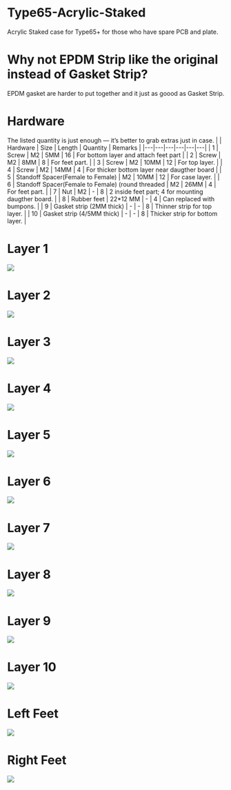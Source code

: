 # Type65-Acrylic-Staked
Acrylic Staked case for Type65+ for those who have spare PCB and plate. 

# Why not EPDM Strip like the original instead of Gasket Strip?
EPDM gasket are harder to put together and it just as goood as Gasket Strip.

# Hardware
The listed quantity is just enough — it’s better to grab extras just in case.
|   | Hardware | Size | Length | Quantity | Remarks |
|---|---|---|---|---|---|
| 1 | Screw | M2 | 5MM | 16 | For bottom layer and attach feet part |
| 2 | Screw | M2 | 8MM | 8 | For feet part. |
| 3 | Screw | M2 | 10MM | 12 | For top layer. |
| 4 | Screw | M2 | 14MM | 4 | For thicker bottom layer near daugther board |
| 5 | Standoff Spacer(Female to Female) | M2 | 10MM | 12 | For case layer. |
| 6 | Standoff Spacer(Female to Female) (round threaded | M2 | 26MM | 4 | For feet part. |
| 7 | Nut | M2 | - | 8 | 2 inside feet part; 4 for mounting daugther board. |
| 8 | Rubber feet | 22*12 MM | - | 4 | Can replaced with bumpons. |
| 9 | Gasket strip (2MM thick) | - | - | 8 | Thinner strip for top layer. |
| 10 | Gasket strip (4/5MM thick) | - | - | 8 | Thicker strip for bottom layer. |



# Layer 1
![](Drawing%20Preview/Layer1.JPG)
# Layer 2
![](Drawing%20Preview/Layer2.JPG)
# Layer 3
![](Drawing%20Preview/Layer3.JPG)
# Layer 4
![](Drawing%20Preview/Layer4.JPG)
# Layer 5
![](Drawing%20Preview/Layer5.JPG)
# Layer 6
![](Drawing%20Preview/Layer6.JPG)
# Layer 7
![](Drawing%20Preview/Layer7.JPG)
# Layer 8
![](Drawing%20Preview/Layer8.JPG)
# Layer 9
![](Drawing%20Preview/Layer9.JPG)
# Layer 10
![](Drawing%20Preview/Layer10.JPG)
# Left Feet
![](Drawing%20Preview/Left%20Feet.JPG)
# Right Feet
![](Drawing%20Preview/Right%20Feet.JPG)
